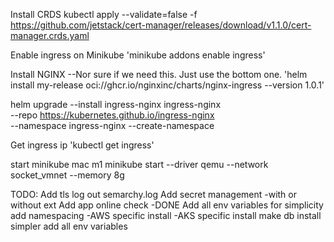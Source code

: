 Install CRDS
kubectl apply --validate=false -f https://github.com/jetstack/cert-manager/releases/download/v1.1.0/cert-manager.crds.yaml


Enable ingress on Minikube
'minikube addons enable ingress'

Install NGINX
--Nor sure if we need this. Just use the bottom one.
'helm install my-release oci://ghcr.io/nginxinc/charts/nginx-ingress --version 1.0.1'

helm upgrade --install ingress-nginx ingress-nginx \
  --repo https://kubernetes.github.io/ingress-nginx \
  --namespace ingress-nginx --create-namespace

Get ingress ip
'kubectl get ingress'

start minikube mac m1
minikube start --driver qemu --network socket_vmnet --memory 8g   


TODO:
Add tls
log out semarchy.log
Add secret management
-with or without ext
Add app online check -DONE
Add all env variables for simplicity
add namespacing
-AWS specific install
-AKS specific install
make db install simpler
add all env variables